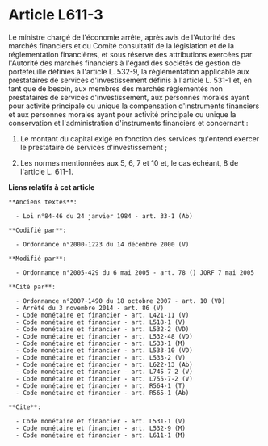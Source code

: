 # Article L611-3

Le ministre chargé de l'économie arrête, après avis de l'Autorité des marchés financiers et du Comité consultatif de la
législation et de la réglementation financières, et sous réserve des attributions exercées par l'Autorité des marchés
financiers à l'égard des sociétés de gestion de portefeuille définies à l'article L. 532-9, la réglementation applicable aux
prestataires de services d'investissement définis à l'article L. 531-1 et, en tant que de besoin, aux membres des marchés
réglementés non prestataires de services d'investissement, aux personnes morales ayant pour activité principale ou unique la
compensation d'instruments financiers et aux personnes morales ayant pour activité principale ou unique la conservation et
l'administration d'instruments financiers et concernant :

1. Le montant du capital exigé en fonction des services qu'entend exercer le prestataire de services d'investissement ;

2. Les normes mentionnées aux 5, 6, 7 et 10 et, le cas échéant, 8 de l'article L. 611-1.

**Liens relatifs à cet article**

	**Anciens textes**:

	  - Loi n°84-46 du 24 janvier 1984 - art. 33-1 (Ab)

	**Codifié par**:

	  - Ordonnance n°2000-1223 du 14 décembre 2000 (V)

	**Modifié par**:

	  - Ordonnance n°2005-429 du 6 mai 2005 - art. 78 () JORF 7 mai 2005

	**Cité par**:

	  - Ordonnance n°2007-1490 du 18 octobre 2007 - art. 10 (VD)
	  - Arrêté du 3 novembre 2014 - art. 86 (V)
	  - Code monétaire et financier - art. L421-11 (V)
	  - Code monétaire et financier - art. L518-1 (V)
	  - Code monétaire et financier - art. L532-2 (VD)
	  - Code monétaire et financier - art. L532-48 (VD)
	  - Code monétaire et financier - art. L533-1 (M)
	  - Code monétaire et financier - art. L533-10 (VD)
	  - Code monétaire et financier - art. L533-2 (V)
	  - Code monétaire et financier - art. L622-13 (Ab)
	  - Code monétaire et financier - art. L745-7-2 (V)
	  - Code monétaire et financier - art. L755-7-2 (V)
	  - Code monétaire et financier - art. R564-1 (T)
	  - Code monétaire et financier - art. R565-1 (Ab)

	**Cite**:

	  - Code monétaire et financier - art. L531-1 (V)
	  - Code monétaire et financier - art. L532-9 (M)
	  - Code monétaire et financier - art. L611-1 (M)

